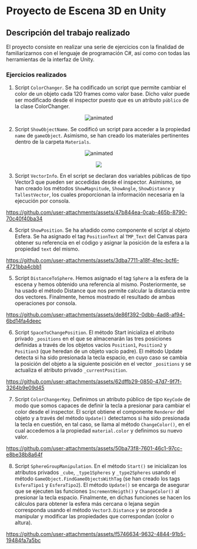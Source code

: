# Proyecto de Escena 3D en Unity

## Descripción del trabajo realizado

El proyecto consiste en realizar una serie de ejercicios con la finalidad de familiarizarnos con el lenguaje de programación C#, así como con todas las herramientas de la interfaz de Unity.

### Ejercicios realizados

1. Script `ColorChanger`. Se ha codificado un script que permite cambiar el color de un objeto cada 120 frames como valor base. Dicho valor puede ser modificado desde el inspector puesto que es un atributo `público` de la clase ColorChanger.

<p align="center">
  <img src="samples/P02-EJ01.gif" alt="animated" />
</p>

2. Script `ShowObjectName`. Se codificó un script para acceder a la propiedad `name` de `gameObject`. Asimismo, se han creado los materiales pertinentes dentro de la carpeta `Materials`.

<p align="center">
  <img src="samples/P02-EJ02.gif" alt="animated" />
</p>

<p align="center">
  <img src="samples/P02-EJ02-consola.png"/>
</p>

3. Script `VectorInfo`. En el script se declaran dos variables públicas de tipo Vector3 que pueden ser accedidas desde el inspector. Asimismo, se han creado los métodos `ShowMagnitude`, `ShowAngle`, `ShowDistance` y `TallestVector`, los cuales proporcionan la información necesaria en la ejecución por consola.

https://github.com/user-attachments/assets/47b844ea-0cab-465b-8790-70c40f40ba34

4. Script `ShowPosition`. Se ha añadido como componente el script al objeto Esfera. Se ha asignado el tag `PositionText` al `TMP_Text` del Canvas para obtener su referencia en el código y asignar la posición de la esfera a la propiedad `text` del mismo.

https://github.com/user-attachments/assets/3dba7711-a18f-4fec-bcf6-4721bba4cbb1

5. Script `DistanceToSphere`. Hemos asignado el tag `Sphere` a la esfera de la escena y hemos obtenido una referencia al mismo. Posteriormente, se ha usado el método Distance que nos permite calcular la distancia entre dos vectores. Finalmente, hemos mostrado el resultado de ambas operaciones por consola.

https://github.com/user-attachments/assets/de86f392-0dbb-4ad8-af94-6bd14fa4deec

6. Script `SpaceToChangePosition`. El método Start inicializa el atributo privado `_positions` en el que se almacenarán las tres posiciones definidas a través de los objetos vacíos `Position1`, `Position2` y `Position3` (que heredan de un objeto vacío padre). El método Update detecta si ha sido presionada la tecla espacio, en cuyo caso se cambia la posición del objeto a la siguiente posición en el vector `_positions` y se actualiza el atributo privado `_currentPosition`.

https://github.com/user-attachments/assets/62dffb29-0850-47d7-9f7f-3264b9e09d45

7. Script `ColorChangerKey`. Definimos un atributo público de tipo `KeyCode` de modo que somos capaces de definir la tecla a presionar para cambiar el color desde el inspector. El script obtiene el componente `Renderer` del objeto y a través del método `Update()` detectamos si ha sido presionada la tecla en cuestión, en tal caso, se llama al método `ChangeColor()`, en el cual accedemos a la propiedad `material.color` y definimos su nuevo valor.

https://github.com/user-attachments/assets/50ba73f8-7601-46c1-97cc-e8be38b8a64f

8. Script `SphereGroupManipulation`. En el método `Start()` se inicializan los atributos privados `_cube`, `_type1Spheres` y `_type2Spheres` usando el método `GameObject.FindGameObjectsWithTag` (se han creado los tags `EsferaTipo1` y `EsferaTipo2`). El método `Update()` se encarga de asegurar que se ejecuten las funciones `IncrementHeigth()` y `ChangeColor()` al presionar la tecla espacio. Finalmente, en dichas funciones se hacen los cálculos para obtener la esfera más cercana o lejana según corresponda usando el método `Vector3.Distance` y se procede a manipular y modificar las propiedades que correspondan (color o altura).

https://github.com/user-attachments/assets/f5746634-9632-4844-91b5-19484fa7a5bc

